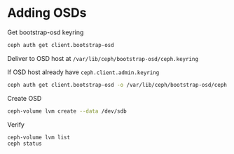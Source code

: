 Adding OSDs
===========

Get bootstrap-osd keyring
```bash
ceph auth get client.bootstrap-osd
```

Deliver to OSD host at `/var/lib/ceph/bootstrap-osd/ceph.keyring`

If OSD host already have `ceph.client.admin.keyring`
```bash
ceph auth get client.bootstrap-osd -o /var/lib/ceph/bootstrap-osd/ceph.keyring
```

Create OSD
```bash
ceph-volume lvm create --data /dev/sdb
```

Verify
```
ceph-volume lvm list
ceph status
```
